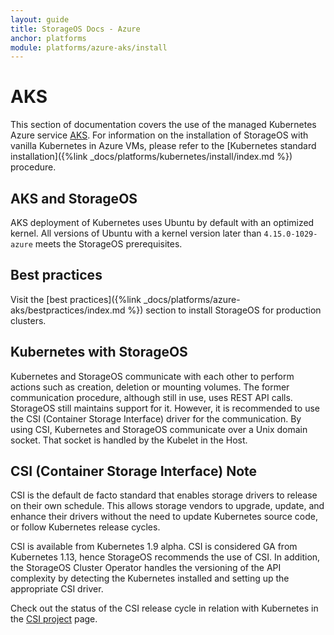 ```yaml
---
layout: guide
title: StorageOS Docs - Azure
anchor: platforms
module: platforms/azure-aks/install
---
```


# AKS

This section of documentation covers the use of the managed Kubernetes Azure
service [AKS](https://azure.microsoft.com/en-gb/services/kubernetes-service/).
For information on the installation of StorageOS with vanilla Kubernetes in Azure
VMs, please refer to the [Kubernetes standard installation]({%link
_docs/platforms/kubernetes/install/index.md %}) procedure.


## AKS and StorageOS

AKS deployment of Kubernetes uses Ubuntu by default with an optimized kernel.
All versions of Ubuntu with a kernel version later than `4.15.0-1029-azure`
meets the StorageOS prerequisites.

## Best practices

Visit the [best practices]({%link
_docs/platforms/azure-aks/bestpractices/index.md %}) section to install
StorageOS for production clusters.

## Kubernetes with StorageOS

Kubernetes and StorageOS communicate with each other to perform actions such as
creation, deletion or mounting volumes. The former communication procedure, although still in use, uses REST
API calls. StorageOS still maintains support for it. However, it is recommended
to use the CSI (Container Storage Interface) driver for the communication. By
using CSI, Kubernetes and StorageOS communicate over a Unix domain socket. That
socket is handled by the Kubelet in the Host.

## CSI (Container Storage Interface) Note

CSI is the default de facto standard that enables storage drivers to release on their own
schedule. This allows storage vendors to upgrade, update, and enhance their drivers 
without the need to update Kubernetes source code, or follow Kubernetes release
cycles.

CSI is available from Kubernetes 1.9 alpha. CSI is considered GA from
Kubernetes 1.13, hence StorageOS recommends the use of CSI. In addition, the
StorageOS Cluster Operator handles the versioning of the API complexity by
detecting the Kubernetes installed and setting up the appropriate CSI driver.

Check out the status of the CSI release cycle in relation with Kubernetes in
the [CSI project](https://kubernetes-csi.github.io/docs/) page.
